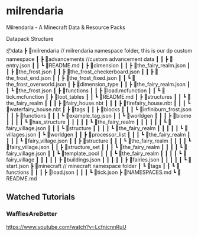 # milrendaria
Milrendaria - A Minecraft Data &amp; Resource Packs

Datapack Structure

📦data
 ┣ 📂milrendaria // milrendaria namespace folder, this is our dp custom namespace
 ┃ ┣ 📂advancements //custom advancement data
 ┃ ┃ ┣ 📜entry.json
 ┃ ┃ ┗ 📜README.md
 ┃ ┣ 📂dimension
 ┃ ┃ ┣ 📜the_fairy_realm.json
 ┃ ┃ ┣ 📜the_frost.json
 ┃ ┃ ┣ 📜the_frost_checkerboard.json
 ┃ ┃ ┣ 📜the_frost_end.json
 ┃ ┃ ┣ 📜the_frost_fixed.json
 ┃ ┃ ┗ 📜the_frost_overworld.json
 ┃ ┣ 📂dimension_type
 ┃ ┃ ┣ 📜the_fairy_realm.json
 ┃ ┃ ┗ 📜the_frost.json
 ┃ ┣ 📂functions
 ┃ ┃ ┣ 📜load.mcfunction
 ┃ ┃ ┗ 📜tick.mcfunction
 ┃ ┣ 📂loot_tables
 ┃ ┃ ┗ 📜README.md
 ┃ ┣ 📂structures
 ┃ ┃ ┗ 📂the_fairy_realm
 ┃ ┃ ┃ ┣ 📜fairy_house.nbt
 ┃ ┃ ┃ ┣ 📜firefairy_house.nbt
 ┃ ┃ ┃ ┗ 📜waterfairy_house.nbt
 ┃ ┣ 📂tags
 ┃ ┃ ┣ 📂blocks
 ┃ ┃ ┃ ┗ 📜infiniburn_frost.json
 ┃ ┃ ┣ 📂functions
 ┃ ┃ ┃ ┗ 📜example_tag.json
 ┃ ┃ ┗ 📂worldgen
 ┃ ┃ ┃ ┣ 📂biome
 ┃ ┃ ┃ ┃ ┗ 📂has_structure
 ┃ ┃ ┃ ┃ ┃ ┗ 📂the_fairy_realm
 ┃ ┃ ┃ ┃ ┃ ┃ ┗ 📜fairy_village.json
 ┃ ┃ ┃ ┗ 📂structure
 ┃ ┃ ┃ ┃ ┗ 📂the_fairy_realm
 ┃ ┃ ┃ ┃ ┃ ┗ 📜villages.json
 ┃ ┗ 📂worldgen
 ┃ ┃ ┣ 📂processor_list
 ┃ ┃ ┃ ┗ 📂the_fairy_realm
 ┃ ┃ ┃ ┃ ┗ 📜fairy_village.json
 ┃ ┃ ┣ 📂structure
 ┃ ┃ ┃ ┗ 📂the_fairy_realm
 ┃ ┃ ┃ ┃ ┗ 📜fairy_village.json
 ┃ ┃ ┣ 📂structure_set
 ┃ ┃ ┃ ┗ 📂the_fairy_realm
 ┃ ┃ ┃ ┃ ┗ 📜fairy_village.json
 ┃ ┃ ┗ 📂template_pool
 ┃ ┃ ┃ ┗ 📂the_fairy_realm
 ┃ ┃ ┃ ┃ ┗ 📂fairy_village
 ┃ ┃ ┃ ┃ ┃ ┣ 📜buildings.json
 ┃ ┃ ┃ ┃ ┃ ┣ 📜fairies.json
 ┃ ┃ ┃ ┃ ┃ ┗ 📜start.json
 ┣ 📂minecraft // minecraft namespace folder
 ┃ ┗ 📂tags
 ┃ ┃ ┗ 📂functions
 ┃ ┃ ┃ ┣ 📜load.json
 ┃ ┃ ┃ ┗ 📜tick.json
 ┣ 📜NAMESPACES.md
 ┗ 📜README.md



## Watched Tutorials

### WafflesAreBetter

https://www.youtube.com/watch?v=LcfnicnnRuU
